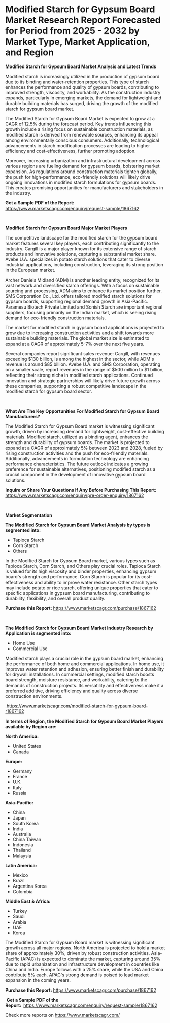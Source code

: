 <p><h1>Modified Starch for Gypsum Board Market Research Report Forecasted for Period from 2025 -  2032 by Market Type, Market Application, and Region</h1></p><p><strong>Modified Starch for Gypsum Board Market Analysis and Latest Trends</strong></p>
<p><p>Modified starch is increasingly utilized in the production of gypsum board due to its binding and water-retention properties. This type of starch enhances the performance and quality of gypsum boards, contributing to improved strength, viscosity, and workability. As the construction industry expands, particularly in emerging markets, the demand for lightweight and durable building materials has surged, driving the growth of the modified starch for gypsum board market.</p><p>The Modified Starch for Gypsum Board Market is expected to grow at a CAGR of 12.5% during the forecast period. Key trends influencing this growth include a rising focus on sustainable construction materials, as modified starch is derived from renewable sources, enhancing its appeal among environmentally conscious consumers. Additionally, technological advancements in starch modification processes are leading to higher efficiency and cost-effectiveness, further promoting adoption.</p><p>Moreover, increasing urbanization and infrastructural development across various regions are fueling demand for gypsum boards, bolstering market expansion. As regulations around construction materials tighten globally, the push for high-performance, eco-friendly solutions will likely drive ongoing innovations in modified starch formulations for gypsum boards. This creates promising opportunities for manufacturers and stakeholders in the industry.</p></p>
<p><strong>Get a Sample PDF of the Report:&nbsp;</strong> <a href="https://www.marketscagr.com/enquiry/request-sample/1867162?utm_campaign=2208&utm_medium=2&utm_source=Github&utm_content=ia&utm_term=04022025&utm_id=modified-starch-for-gypsum-board">https://www.marketscagr.com/enquiry/request-sample/1867162</a></p>
<p>&nbsp;</p>
<p><strong>Modified Starch for Gypsum Board Major Market Players</strong></p>
<p><p>The competitive landscape for the modified starch for the gypsum board market features several key players, each contributing significantly to the industry. Cargill is a major player known for its extensive range of starch products and innovative solutions, capturing a substantial market share. Avebe U.A. specializes in potato starch solutions that cater to diverse industrial applications, including construction, leveraging its strong position in the European market. </p><p>Archer Daniels Midland (ADM) is another leading entity, recognized for its vast network and diversified starch offerings. With a focus on sustainable sourcing and processing, ADM aims to enhance its market position further. SMS Corporation Co., Ltd. offers tailored modified starch solutions for gypsum boards, supporting regional demand growth in Asia-Pacific. Paramesu Biotech Private Limited and Sonish Starch are important regional suppliers, focusing primarily on the Indian market, which is seeing rising demand for eco-friendly construction materials.</p><p>The market for modified starch in gypsum board applications is projected to grow due to increasing construction activities and a shift towards more sustainable building materials. The global market size is estimated to expand at a CAGR of approximately 5-7% over the next five years.</p><p>Several companies report significant sales revenue: Cargill, with revenues exceeding $130 billion, is among the highest in the sector, while ADM's revenue is around $85 billion. Avebe U.A. and SMS Corporation, operating on a smaller scale, report revenues in the range of $500 million to $1 billion, reflecting their strong niche in modified starch applications. Continued innovation and strategic partnerships will likely drive future growth across these companies, supporting a robust competitive landscape in the modified starch for gypsum board sector.</p></p>
<p>&nbsp;</p>
<p><strong>What Are The Key Opportunities For Modified Starch for Gypsum Board Manufacturers?</strong></p>
<p><p>The Modified Starch for Gypsum Board market is witnessing significant growth, driven by increasing demand for lightweight, cost-effective building materials. Modified starch, utilized as a binding agent, enhances the strength and durability of gypsum boards. The market is projected to expand at a CAGR of approximately 5% between 2023 and 2028, fueled by rising construction activities and the push for eco-friendly materials. Additionally, advancements in formulation technology are enhancing performance characteristics. The future outlook indicates a growing preference for sustainable alternatives, positioning modified starch as a crucial component in the development of innovative gypsum board solutions.</p></p>
<p><strong>Inquire or Share Your Questions If Any Before Purchasing This Report:</strong> <a href="https://www.marketscagr.com/enquiry/pre-order-enquiry/1867162?utm_campaign=2208&utm_medium=2&utm_source=Github&utm_content=ia&utm_term=04022025&utm_id=modified-starch-for-gypsum-board">https://www.marketscagr.com/enquiry/pre-order-enquiry/1867162</a></p>
<p>&nbsp;</p>
<p><strong>Market Segmentation</strong></p>
<p><strong>The Modified Starch for Gypsum Board Market Analysis by types is segmented into:</strong></p>
<p><ul><li>Tapioca Starch</li><li>Corn Starch</li><li>Others</li></ul></p>
<p><p>In the Modified Starch for Gypsum Board market, various types such as Tapioca Starch, Corn Starch, and Others play crucial roles. Tapioca Starch is valued for its high viscosity and binder properties, enhancing gypsum board's strength and performance. Corn Starch is popular for its cost-effectiveness and ability to improve water resistance. Other starch types may include potato or rice starch, offering unique properties that cater to specific applications in gypsum board manufacturing, contributing to durability, flexibility, and overall product quality.</p></p>
<p><strong>Purchase this Report:&nbsp;</strong><a href="https://www.marketscagr.com/purchase/1867162?utm_campaign=2208&utm_medium=2&utm_source=Github&utm_content=ia&utm_term=04022025&utm_id=modified-starch-for-gypsum-board">https://www.marketscagr.com/purchase/1867162</a></p>
<p>&nbsp;</p>
<p><strong>The Modified Starch for Gypsum Board Market Industry Research by Application is segmented into:</strong></p>
<p><ul><li>Home Use</li><li>Commercial Use</li></ul></p>
<p><p>Modified starch plays a crucial role in the gypsum board market, enhancing the performance of both home and commercial applications. In home use, it improves water retention and adhesion, ensuring better finish and durability for drywall installations. In commercial settings, modified starch boosts board strength, moisture resistance, and workability, catering to the demands of construction projects. Its versatility and effectiveness make it a preferred additive, driving efficiency and quality across diverse construction environments.</p></p>
<p><a href="https://www.marketscagr.com/modified-starch-for-gypsum-board-r1867162?utm_campaign=2208&utm_medium=2&utm_source=Github&utm_content=ia&utm_term=04022025&utm_id=modified-starch-for-gypsum-board">&nbsp;https://www.marketscagr.com/modified-starch-for-gypsum-board-r1867162</a></p>
<p><strong>In terms of Region, the Modified Starch for Gypsum Board Market Players available by Region are:</strong></p>
<p>
    <p> <strong> North America: </strong>
        <ul>
            <li>United States</li>
            <li>Canada</li>
        </ul>
        </p> 
    <p> <strong> Europe: </strong>
        <ul>
            <li>Germany</li>
            <li>France</li>
            <li>U.K.</li>
            <li>Italy</li>
            <li>Russia</li>
        </ul>
        </p> 
    <p> <strong> Asia-Pacific: </strong>
        <ul>
            <li>China</li>
            <li>Japan</li>
            <li>South Korea</li>
            <li>India</li>
            <li>Australia</li>
            <li>China Taiwan</li>
            <li>Indonesia</li>
            <li>Thailand</li>
            <li>Malaysia</li>
        </ul>
        </p> 
    <p> <strong> Latin America: </strong>
        <ul>
            <li>Mexico</li>
            <li>Brazil</li>
            <li>Argentina Korea</li>
            <li>Colombia</li>
        </ul>
        </p> 
    <p> <strong> Middle East & Africa: </strong>
        <ul>
            <li>Turkey</li>
            <li>Saudi</li>
            <li>Arabia</li>
            <li>UAE</li>
            <li>Korea</li>
        </ul>
    </p>
    </p>
<p><p>The Modified Starch for Gypsum Board market is witnessing significant growth across all major regions. North America is projected to hold a market share of approximately 30%, driven by robust construction activities. Asia-Pacific (APAC) is expected to dominate the market, capturing around 35% due to rapid urbanization and infrastructure development in countries like China and India. Europe follows with a 25% share, while the USA and China contribute 5% each. APAC's strong demand is poised to lead market expansion in the coming years.</p></p>
<p><strong>Purchase this Report: </strong><a href="https://www.marketscagr.com/purchase/1867162?utm_campaign=2208&utm_medium=2&utm_source=Github&utm_content=ia&utm_term=04022025&utm_id=modified-starch-for-gypsum-board">https://www.marketscagr.com/purchase/1867162</a></p>
<p>&nbsp;<strong>Get a Sample PDF of the Report:&nbsp;&nbsp;</strong><a href="https://www.marketscagr.com/enquiry/request-sample/1867162?utm_campaign=2208&utm_medium=2&utm_source=Github&utm_content=ia&utm_term=04022025&utm_id=modified-starch-for-gypsum-board">https://www.marketscagr.com/enquiry/request-sample/1867162</a></p>
<p><strong></strong></p>
<p>Check more reports on <a href="https://www.marketscagr.com/?utm_campaign=2208&utm_medium=2&utm_source=Github&utm_content=ia&utm_term=04022025&utm_id=modified-starch-for-gypsum-board">https://www.marketscagr.com/</a></p>